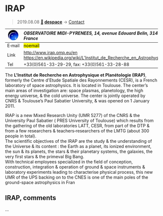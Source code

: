 # IRAP
> 2019.08.08 **[🚀](../index/index.md) [despace](index.md)** → [Contact](contact.md)

|[![](f/contact/i/irap_logo1_thumb.jpg)](f/contact/i/irap_logo1.png)|*OBSERVATOIRE MIDI-PYRENEES, 14, avenue Edouard Belin, 31400 TOULOUSE, France*|
|:--|:--|
|E‑mail| <mark>noemail</mark> |
|Link| <http://www.irap.omp.eu/en><br> <https://en.wikipedia.org/wiki/L'Institut_de_Recherche_en_Astrophysique_et_Planétologie> |
|Tel| +33(0)561-33-29-29, fax: +33(0)561-33-28-88 |

The **L'Institut de Recherche en Astrophysique et Planétologie (IRAP)**, formerly the Centre d'Etude Spatiale des Rayonnements (CESR), is a French laboratory of space astrophysics. It is located in Toulouse. The center’s main areas of investigation are: space plasmas, planetology, the high energy universe, & the cold universe. The center is jointly operated by CNRS & Toulouse’s Paul Sabatier University, & was opened on 1 January 2011.

IRAP is a new Mixed Research Unity (UMR 5277) of the  CNRS & the  University Paul Sabatier  ( PRES University of Toulouse) which results from the gathering of the old laboratories  LATT, CESR, from part of the DTP & from a few researchers & teachers‑researchers of the LMTG (about 300 people in total).  
The scientific objectives of the IRAP are the study & the understanding of the Universe & its content : the Earth as a planet, its ionized environment, the sun & its planets, the stars & their planetary systems, the galaxies, the very first stars & the primeval Big Bang.  
With technical employees specialized in the field of conception, construction, integration & operation of ground & space instruments & laboratory experiments leading to characterise physical process, this new UMR of the  UPS backing on to the CNES is one of the main poles of the ground-space astrophysics in Fran


<p style="page-break-after:always"> </p>

## IRAP, comments

…

